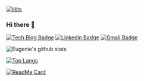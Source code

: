 [![Hits](https://hits.seeyoufarm.com/api/count/incr/badge.svg?url=https%3A%2F%2Fgithub.com%2Ffhsi1&count_bg=%2379C83D&title_bg=%23555555&icon=&icon_color=%23E7E7E7&title=hits&edge_flat=false)](https://hits.seeyoufarm.com)

### Hi there 👋

<!--
**fhsi1/fhsi1** is a ✨ _special_ ✨ repository because its `README.md` (this file) appears on your GitHub profile.

Here are some ideas to get you started:

- 🔭 I’m currently working on ...
- 🌱 I’m currently learning ...
- 👯 I’m looking to collaborate on ...
- 🤔 I’m looking for help with ...
- 💬 Ask me about ...
- 📫 How to reach me: ...
- 😄 Pronouns: ...
- ⚡ Fun fact: ...
-->

[![Tech Blog Badge](http://img.shields.io/badge/-Tech%20blog-black?style=flat-square&logo=notion&link=https://www.notion.so/eugenie8/f49762a21a9746d482fbdfe0fd738354/)](https://www.notion.so/eugenie8/f49762a21a9746d482fbdfe0fd738354/)
[![Linkedin Badge](https://img.shields.io/badge/-LinkedIn-blue?style=flat-square&logo=Linkedin&logoColor=white&link=https://www.linkedin.com/in/eugenie8/)](https://www.linkedin.com/in/eugenie8/)
[![Gmail Badge](https://img.shields.io/badge/Gmail-d14836?style=flat-square&logo=Gmail&logoColor=white&link=mailto:eugenie8@kakao.com)](mailto:eugenie8@kakao.com)

![Eugenie's github stats](https://github-readme-stats.vercel.app/api?username=fhsi1&show_icons=true&theme=radical)

[![Top Langs](https://github-readme-stats.vercel.app/api/top-langs/?username=fhsi1&layout=compact)](https://github.com/anuraghazra/github-readme-stats)

[![ReadMe Card](https://github-readme-stats.vercel.app/api/pin/?username=fhsi1&repo=github-readme-stats)](https://github.com/anuraghazra/github-readme-stats)
